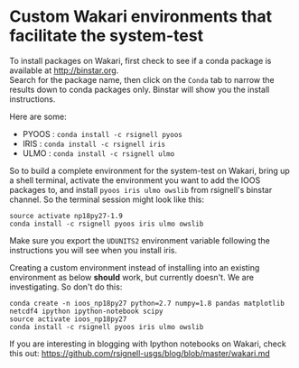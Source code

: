 # Custom Wakari environments that facilitate the system-test

To install packages on Wakari, first check to see if a conda package is available at http://binstar.org.  
Search for the package name, then click on the `Conda` tab to narrow the results down to conda packages only.
Binstar will show you the install instructions.

Here are some:

* PYOOS :  `conda install -c rsignell pyoos`
* IRIS  :  `conda install -c rsignell iris`
* ULMO : `conda install -c rsignell ulmo`

So to build a complete environment for the system-test on Wakari, bring up a shell terminal, activate the environment you want to add the IOOS packages to, and install `pyoos iris ulmo owslib` from rsignell's binstar channel.  So the terminal session might look like this:

```
source activate np18py27-1.9
conda install -c rsignell pyoos iris ulmo owslib
```

Make sure you export the `UDUNITS2` environment variable following the instructions you will see when you install iris.

Creating a custom environment instead of installing into an existing environment as below **should** work, but currently doesn't.  We are investigating.  So don't do this:
``` 
conda create -n ioos_np18py27 python=2.7 numpy=1.8 pandas matplotlib netcdf4 ipython ipython-notebook scipy
source activate ioos_np18py27
conda install -c rsignell pyoos iris ulmo owslib
```

If you are interesting in blogging with Ipython notebooks on Wakari, check this out:
https://github.com/rsignell-usgs/blog/blob/master/wakari.md
